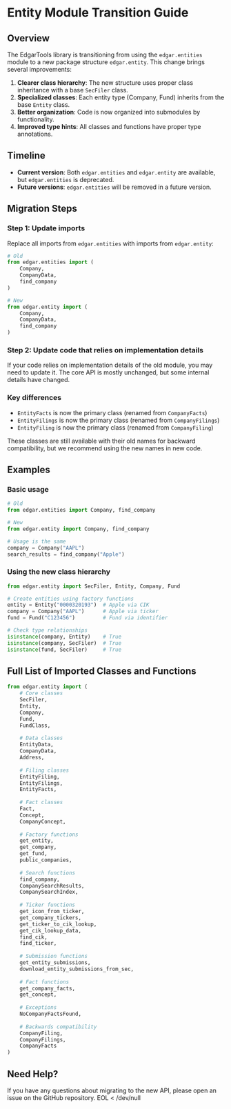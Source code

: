 # Entity Module Transition Guide

## Overview

The EdgarTools library is transitioning from using the `edgar.entities` module to a new package structure `edgar.entity`. This change brings several improvements:

1. **Clearer class hierarchy**: The new structure uses proper class inheritance with a base `SecFiler` class.
2. **Specialized classes**: Each entity type (Company, Fund) inherits from the base `Entity` class.
3. **Better organization**: Code is now organized into submodules by functionality.
4. **Improved type hints**: All classes and functions have proper type annotations.

## Timeline

- **Current version**: Both `edgar.entities` and `edgar.entity` are available, but `edgar.entities` is deprecated.
- **Future versions**: `edgar.entities` will be removed in a future version.

## Migration Steps

### Step 1: Update imports

Replace all imports from `edgar.entities` with imports from `edgar.entity`:

```python
# Old
from edgar.entities import (
    Company, 
    CompanyData, 
    find_company
)

# New
from edgar.entity import (
    Company, 
    CompanyData, 
    find_company
)
```

### Step 2: Update code that relies on implementation details

If your code relies on implementation details of the old module, you may need to update it. The core API is mostly unchanged, but some internal details have changed.

### Key differences

- `EntityFacts` is now the primary class (renamed from `CompanyFacts`)
- `EntityFilings` is now the primary class (renamed from `CompanyFilings`)
- `EntityFiling` is now the primary class (renamed from `CompanyFiling`)

These classes are still available with their old names for backward compatibility, but we recommend using the new names in new code.

## Examples

### Basic usage

```python
# Old
from edgar.entities import Company, find_company

# New
from edgar.entity import Company, find_company

# Usage is the same
company = Company("AAPL")
search_results = find_company("Apple")
```

### Using the new class hierarchy

```python
from edgar.entity import SecFiler, Entity, Company, Fund

# Create entities using factory functions
entity = Entity("0000320193")  # Apple via CIK
company = Company("AAPL")      # Apple via ticker
fund = Fund("C123456")         # Fund via identifier

# Check type relationships
isinstance(company, Entity)    # True
isinstance(company, SecFiler)  # True
isinstance(fund, SecFiler)     # True
```

## Full List of Imported Classes and Functions

```python
from edgar.entity import (
    # Core classes
    SecFiler,
    Entity,
    Company,
    Fund,
    FundClass,
    
    # Data classes
    EntityData,
    CompanyData,
    Address,
    
    # Filing classes
    EntityFiling,
    EntityFilings,
    EntityFacts,
    
    # Fact classes
    Fact,
    Concept,
    CompanyConcept,
    
    # Factory functions
    get_entity,
    get_company,
    get_fund,
    public_companies,
    
    # Search functions
    find_company,
    CompanySearchResults,
    CompanySearchIndex,
    
    # Ticker functions
    get_icon_from_ticker,
    get_company_tickers,
    get_ticker_to_cik_lookup,
    get_cik_lookup_data,
    find_cik,
    find_ticker,
    
    # Submission functions
    get_entity_submissions,
    download_entity_submissions_from_sec,
    
    # Fact functions
    get_company_facts,
    get_concept,
    
    # Exceptions
    NoCompanyFactsFound,
    
    # Backwards compatibility
    CompanyFiling,
    CompanyFilings,
    CompanyFacts
)
```

## Need Help?

If you have any questions about migrating to the new API, please open an issue on the GitHub repository.
EOL < /dev/null